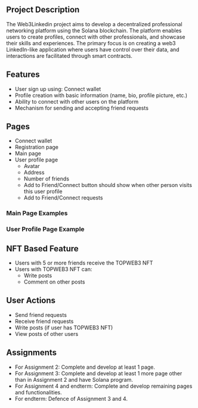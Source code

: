 ## Project Description

The Web3Linkedin project aims to develop a decentralized professional networking platform using the Solana blockchain. The platform enables users to create profiles, connect with other professionals, and showcase their skills and experiences. The primary focus is on creating a web3 LinkedIn-like application where users have control over their data, and interactions are facilitated through smart contracts.

## Features

- User sign up using: Connect wallet
- Profile creation with basic information (name, bio, profile picture, etc.)
- Ability to connect with other users on the platform
- Mechanism for sending and accepting friend requests

## Pages

- Connect wallet
- Registration page
- Main page
- User profile page
  - Avatar
  - Address
  - Number of friends
  - Add to Friend/Connect button should show when other person visits this user profile
  - Add to Friend/Connect requests

### Main Page Examples


### User Profile Page Example


## NFT Based Feature

- Users with 5 or more friends receive the TOPWEB3 NFT
- Users with TOPWEB3 NFT can:
  - Write posts
  - Comment on other posts

## User Actions

- Send friend requests
- Receive friend requests
- Write posts (if user has TOPWEB3 NFT)
- View posts of other users

## Assignments

- For Assignment 2: Complete and develop at least 1 page.
- For Assignment 3: Complete and develop at least 1 more page other than in Assignment 2 and have Solana program.
- For Assignment 4 and endterm: Complete and develop remaining pages and functionalities.
- For endterm: Defence of Assignment 3 and 4.
